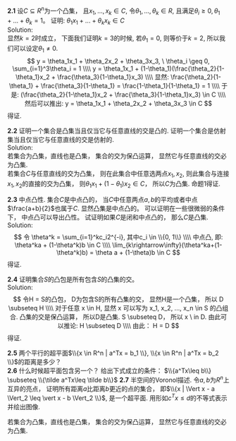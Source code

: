 **2.1**   设$C \subseteq R^n$为一个凸集， 且$x_1, ..., x_k \in C$, 令$\theta_1, ..., \theta_k \in R$, 且满足$\theta_i \geq 0, \theta_1 + ... + \theta_k = 1$。  证明: $\theta_1 x_1 + ... + \theta_k x_k \in C$  
Solution:  
显然$k=2$时成立， 下面我们证明$k=3$的时候, 若$\theta_1 = 0$, 则等价于$k=2$, 所以我们可以设定$\theta_1 \neq 0$.  
$$
y = \theta_1x_1 + \theta_2x_2 + \theta_3x_3,   \   \theta_i \geq 0, \sum_{i=1}^3\theta_i = 1 \\\\
y = \theta_1x_1 + (1-\theta_1)(\frac{\theta_2}{1-\theta_1}x_2 + \frac{\theta_3}{1-\theta_1}x_3) \\\\
显然: \frac{\theta_2}{1-\theta_1} + \frac{\theta_3}{1-\theta_1} = \frac{1-\theta_1}{1-\theta_1} = 1 \\\\
于是: (\frac{\theta_2}{1-\theta_1}x_2 + \frac{\theta_3}{1-\theta_1}x_3) \in C \\\\
然后可以推出: y = \theta_1x_1 + \theta_2x_2 + \theta_3x_3 \in C
$$
得证.


**2.2**   证明一个集合是凸集当且仅当它与任意直线的交是凸的.  证明一个集合是仿射集当且仅当它与任意直线的交是仿射的.  
Solution:  
若集合为凸集，直线也是凸集， 集合的交为保凸运算， 显然它与任意直线的交必为凸集.  
若集合$C$与任意直线的交为凸集， 则在此集合中任意选两点$x_1, x_2$, 则此集合与连接$x_1, x_2$的直接的交为凸集， 则$\theta_1x_1 + (1-\theta_1)x_2 \in C$， 所以$C$为凸集.
命题1得证.  

**2.3**   中点凸性. 集合$C$是中点凸的， 当$C$中任意两点$a, b$的平均或者中点$\frac{a+b}{2}$也属于$C$. 显然凸集是中点凸的。 可以证明在一些很微弱的条件下， 中点凸可以导出凸性。 试证明如果$C$是闭和中点凸的， 那么$C$是凸集.  
Solution:  
$$
令 \theta^k = \sum_{i=1}^kc_i2^{-i},  其中c_i \in \\{0, 1\\} \\\\
中点凸, 即: \theta^ka + (1-\theta^k)b \in C \\\\
\lim_{k\rightarrow\infty}(\theta^ka+(1-\theta^k)b) = \theta a + (1-\theta)b \in C
$$
得证.  

**2.4**   证明集合$S$的凸包是所有包含$S$的凸集的交。  
Solution:  
$$
令H = S的凸包， D为包含S的所有凸集的交，  显然H是一个凸集， 所以 D \subseteq H \\\\
对于任意 x \in H, 显然 x 可以写为 x_1, x_2, ..., x_n \in S 的凸组合. 凸集的交是保凸运算， 所以D是凸集. S \subseteq D， 所以 x \ in D. 由此可以推论: H \subseteq D \\\\
由此： H = D
$$
得证.

**2.5**   两个平行的超平面$\\{x \in R^n | a^Tx = b_1 \\}, \\{x \in R^n | a^Tx = b_2 \\}$的距离是多少？  
**2.6**   什么时候超平面包含另一个？ 给出下式成立的条件： $\\{a^Tx\leq b\\} \subseteq \\{\tilde a^Tx\leq \tilde b\\}$
**2.7**   半空间的Voronol描述.  令$a, b$为$R^n$上互异的亮点， 证明所有距离$a$比距离$b$更近的点的集合， 即$\\{x | \Vert x - a \Vert_2 \leq \vert x - b \Vert_2 \\}$, 是一个超平面. 用形如$c^Tx \leq d$的不等式表示并绘出图像.  

若集合为凸集，直线也是凸集， 集合的交为保凸运算， 显然它与任意直线的交必为凸集.  
